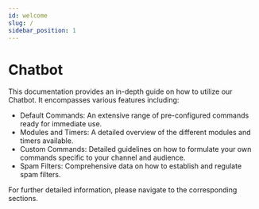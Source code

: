 ```yaml
---
id: welcome
slug: /
sidebar_position: 1
---
```

# Chatbot

This documentation provides an in-depth guide on how to utilize our Chatbot. It encompasses various features including:

- Default Commands: An extensive range of pre-configured commands ready for immediate use.
- Modules and Timers: A detailed overview of the different modules and timers available.
- Custom Commands: Detailed guidelines on how to formulate your own commands specific to your channel and audience.
- Spam Filters: Comprehensive data on how to establish and regulate spam filters.

For further detailed information, please navigate to the corresponding sections.
